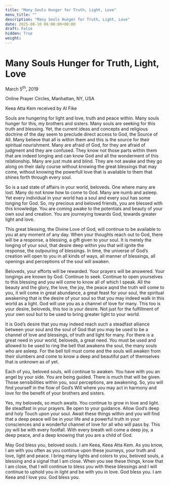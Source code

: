 ```yaml
---
title: "Many Souls Hunger for Truth, Light, Love"
menu_title: ""
description: "Many Souls Hunger for Truth, Light, Love"
date: 2025-08-10 06:00:00+00:00
draft: False
hidden: True
weight:
---
```

# Many Souls Hunger for Truth, Light, Love

March 5<sup>th</sup>, 2019

Online Prayer Circles, Manhattan, NY, USA

Keea Atta Kem received by Al Fike

Souls are hungering for light and love, truth and peace within. Many souls hunger for this, my brothers and sisters. Many souls are seeking for this truth and blessing. Yet, the current ideas and concepts and religious doctrine of the day seem to preclude direct access to God, the Source of All. Many believe that all is within them and this is the source for their spiritual nourishment. Many are afraid of God, for they are afraid of judgment and they are confused. They know not those parts within them that are indeed longing and can know God and all the wonderment of this relationship. Many are just mute and blind. They are not awake and they go along on their daily course without knowing the great blessings that may come, without knowing the powerfull love that is available to them that shines forth through every soul.

So is a sad state of affairs in your world, beloveds. One where many are lost. Many do not know how to come to God. Many are numb and asleep. Yet every individual in your world has a soul and every soul has some longing for God. So, my precious and beloved friends, you are blessed with this knowledge. You are coming awake to the potentials and beauty of your own soul and creation. You are journeying towards God, towards greater light and love.

This great blessing, the Divine Love of God, will continue to be available to you at any moment of any day. When your thoughts reach out to God, there will be a response, a blessing, a gift given to your soul. It is merely the longing of your soul, that desire deep within you that will ignite the response, the outpouring of blessings. In time, the universe of God’s creation will open to you in all kinds of ways, all manner of blessings, all openings and perceptions of the soul will awaken.

Beloveds, your efforts will be rewarded. Your prayers will be answered. Your longings are known by God. Continue to seek. Continue to open yourselves to this blessing and you will come to know all of which I speak. All the beauty and the glory, the love, the joy, the peace aqnd the truth will come to you, it will come in great abundance, a great feast for your soul, the spiritual awakening that is the desire of your soul so that you may indeed walk in this world as a light. God will use you as a channel of love for many. This too is your desire, beloveds, this too is your desire. Not just for the fulfillment of your own soul but to be used to bring greater light to your world.

It is God’s desire that you may indeed reach such a steadfast alliance between your soul and the soul of God that you may be used to be a channel of love and blessings, of truth and light for many. For there is a great need in your world, beloveds, a great need. You must be used and allowed to be used to ring the bell that awakens the soul, the many souls who are asleep. For the bell toll must come and the souls will awaken from their slumbers and come to know a deep and beautiful part of themselves that is unknown as of yet.

Each of you, beloved souls, will continue to awaken. You have with you an angel by your side. You are being guided. There is much that will be given. Those sensibilities within you, soul perceptions, are awakening. So, you will find yourself in the flow of God’s Will where you may act in harmony and love for the benefit of your brothers and sisters.

Yes, my beloveds, so much awaits. You continue to grow in love and light. Be steadfast in your prayers. Be open to your guidance. Allow God’s deep and holy Touch upon your soul. Await these things within and you will find that a deep peace will be in your life and a powerful truth in your consciences and a wonderful channel of love for all who will  pass by. This joy will be with every footfall. With every breath will come a deep joy, a deep peace, and a deep knowing that you are a child of God.

May God bless you, beloved souls. I am Keea, Keea Atta Kem. As you know, I am with you often as you continue upon these journeys, your truth and love, light and peace. I  bring many lights and colors to you, beloved souls, a blessing and a signal that I am close. When you see these things, know that I am close, that I will continue to bless you with these blessings and I will continue to uphold you in light and be with you in love. God bless you. I am Keea and I love you. God bless you.

